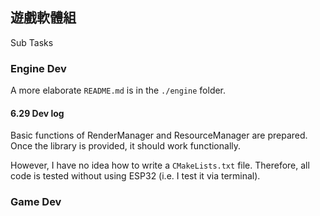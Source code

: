 ## 遊戲軟體組

Sub Tasks

### Engine Dev

A more elaborate `README.md` is in the `./engine` folder.

#### 6.29 Dev log

Basic functions of RenderManager and ResourceManager are prepared. Once the library is provided, it should work functionally.

However, I have no idea how to write a `CMakeLists.txt` file. Therefore, all code is tested without using ESP32 (i.e. I test it via terminal).

### Game Dev
